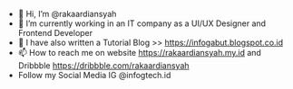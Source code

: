 - 👋 Hi, I’m @rakaardiansyah
- 🌱 I’m currently working in an IT company as a UI/UX Designer and Frontend Developer
- 💞️ I have also written a Tutorial Blog >> https://infogabut.blogspot.co.id
- 📫 How to reach me on website https://rakaardiansyah.my.id and Dribbble https://dribbble.com/rakaardiansyah
-  Follow my Social Media IG @infogtech.id

<!---
rakaardiansyah/rakaardiansyah is a ✨ special ✨ repository because its `README.md` (this file) appears on your GitHub profile.
You can click the Preview link to take a look at your changes.
--->
